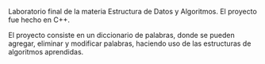 Laboratorio final de la materia Estructura de Datos y Algoritmos. 
El proyecto fue hecho en C++.

El proyecto consiste en un diccionario de palabras, donde se pueden agregar, eliminar y modificar palabras, haciendo uso de las estructuras de algoritmos aprendidas.

